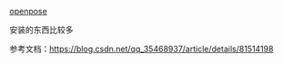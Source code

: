 <a href="openpose.md">openpose</a>

安装的东西比较多

参考文档：https://blog.csdn.net/qq_35468937/article/details/81514198